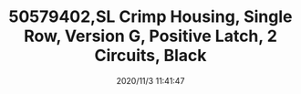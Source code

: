 ﻿---
layout: post 
title: 50579402,SL Crimp Housing, Single Row, Version G, Positive Latch, 2 Circuits, Black
is_home: true
tags: 
categories: housing-terminal
overview: SL Crimp Housing, Single Row, Version G, Positive Latch, 2 Circuits, Black
series: SL
part_number: 5-50579402
thumb_img: static/202011/487-thumb-20201103194153.jpg
small_img: static/202011/487-20201103194153.jpg
date: 2020/11/3 11:41:47
---



